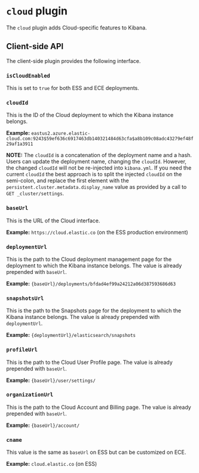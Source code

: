 # `cloud` plugin

The `cloud` plugin adds Cloud-specific features to Kibana.

## Client-side API

The client-side plugin provides the following interface.

### `isCloudEnabled`

This is set to `true` for both ESS and ECE deployments.

### `cloudId`

This is the ID of the Cloud deployment to which the Kibana instance belongs.

**Example:** `eastus2.azure.elastic-cloud.com:9243$59ef636c6917463db140321484d63cfa$a8b109c08adc43279ef48f29af1a3911`

**NOTE:** The `cloudId` is a concatenation of the deployment name and a hash. Users can update the deployment name, changing the `cloudId`. However, the changed `cloudId` will not be re-injected into `kibana.yml`. If you need the current `cloudId` the best approach is to split the injected `cloudId` on the semi-colon, and replace the first element with the `persistent.cluster.metadata.display_name` value as provided by a call to `GET _cluster/settings`.

### `baseUrl`

This is the URL of the Cloud interface.

**Example:** `https://cloud.elastic.co` (on the ESS production environment)

### `deploymentUrl`

This is the path to the Cloud deployment management page for the deployment to which the Kibana instance belongs. The value is already prepended with `baseUrl`.

**Example:** `{baseUrl}/deployments/bfdad4ef99a24212a06d387593686d63`

### `snapshotsUrl`

This is the path to the Snapshots page for the deployment to which the Kibana instance belongs. The value is already prepended with `deploymentUrl`.

**Example:** `{deploymentUrl}/elasticsearch/snapshots`

### `profileUrl`

This is the path to the Cloud User Profile page. The value is already prepended with `baseUrl`.

**Example:** `{baseUrl}/user/settings/`

### `organizationUrl`

This is the path to the Cloud Account and Billing page. The value is already prepended with `baseUrl`.

**Example:** `{baseUrl}/account/`

### `cname`

This value is the same as `baseUrl` on ESS but can be customized on ECE.

**Example:** `cloud.elastic.co` (on ESS)